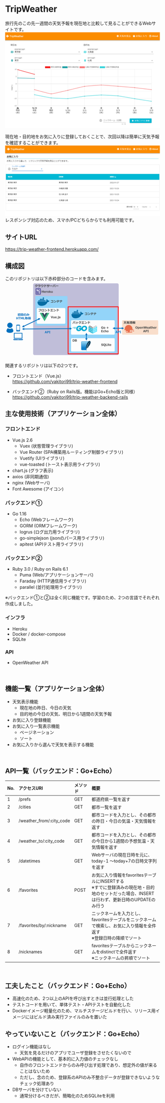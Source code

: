 # TripWeather
旅行先のこの先一週間の天気予報を現在地と比較して見ることができるWebサイトです。
![利用イメージ1](image/TripWeather_利用イメージ1.png)

現在地・目的地をお気に入りに登録しておくことで、次回以降は簡単に天気予報を確認することができます。
![利用イメージ2](image/TripWeather_利用イメージ2.png)
レスポンシブ対応のため、スマホ/PCどちらからでも利用可能です。
<br>

## サイトURL
https://trip-weather-frontend.herokuapp.com/
<br>

## 構成図
このリポジトリは以下赤枠部分のコードを含みます。
![構成図(Go)](image/TripWeather構成図_Go.png) 

関連するリポジトリは以下の2つです。
- フロントエンド（Vue.js）  
  https://github.com/yakitori99/trip-weather-frontend

- バックエンド②（Ruby on Rails版。機能はGo+Echo版と同様）  
  https://github.com/yakitori99/trip-weather-backend-rails

## 主な使用技術（アプリケーション全体）
### フロントエンド
- Vue.js 2.6
  - Vuex (状態管理ライブラリ)
  - Vue Router (SPA構築用ルーティング制御ライブラリ)
  - Vuetify (UIライブラリ)
  - vue-toasted (トースト表示用ライブラリ)
- chart.js (グラフ表示)
- axios (非同期通信)
- nginx (Webサーバ)
- Font Awesome (アイコン)

### バックエンド①
- Go 1.16
  - Echo (Webフレームワーク)
  - GORM (ORMフレームワーク)
  - logrus (ログ出力用ライブラリ)
  - go-simplejson (jsonのパース用ライブラリ)
  - apitest (APIテスト用ライブラリ)

### バックエンド②
- Ruby 3.0 / Ruby on Rails 6.1
  - Puma (Web/アプリケーションサーバ)
  - Faraday (HTTP通信用ライブラリ)
  - parallel (並行処理用ライブラリ)

※バックエンド①と②は全く同じ機能です。学習のため、2つの言語でそれぞれ作成しました。

### インフラ
- Heroku
- Docker / docker-compose
- SQLite

### API
- OpenWeather API
<br>

## 機能一覧（アプリケーション全体）
- 天気表示機能
  - 現在地の昨日、今日の天気
  - 目的地の今日の天気、明日から1週間の天気予報
- お気に入り登録機能
- お気に入り一覧表示機能
  - ページネーション
  - ソート
- お気に入りから選んで天気を表示する機能
<br>

## API一覧（バックエンド：Go+Echo）
|No.|アクセスURI|メソッド|概要|
|:----|:----|:----|:----|
|1|/prefs|GET|都道府県一覧を返す|
|2|/cities|GET|都市一覧を返す|
|3|/weather_from/:city_code|GET|都市コードを入力とし、その都市の昨日・今日の気温・天気情報を返す|
|4|/weather_to/:city_code|GET|都市コードを入力とし、その都市の今日から1週間の予想気温・天気情報を返す|
|5|/datetimes|GET|Webサーバの現在日時を元に、today-1 ～today+7の日時文字列を返す|
|6|/favorites|POST|お気に入り情報をfavoritesテーブルにINSERTする<br>※すでに登録済みの現在地・目的地のセットだった場合、INSERTは行わず、更新日時のUPDATEのみ行う|
|7|/favorites/by/:nickname|GET|ニックネームを入力とし、favoritesテーブルをニックネームで検索し、お気に入り情報を全件返す<br>※登録日時の降順でソート|
|8|/nicknames|GET|favoritesテーブルからニックネームをdistinctで全件返す<br>※ニックネームの昇順でソート|
<br>

## 工夫したこと（バックエンド：Go+Echo）
- 高速化のため、2つ以上のAPIを呼び出すときは並行処理とした
- テストコードを用いて、単体テスト・APIテストを自動化した
- Dockerイメージ軽量化のため、マルチステージビルドを行い、リリース用イメージにはビルド済み実行ファイルのみを置いた

## やっていないこと（バックエンド：Go+Echo）
- ログイン機能はなし
  - 天気を見るだけのアプリでユーザ登録をさせたくないので
- WebAPIの機能として、基本的に入力値のチェックなし
  - 自作のフロントエンドからのみ呼び出す処理であり、想定外の値が来ることはないため
  - ただし、念のため、登録系のAPIのみ不整合データが登録できないようなチェック処理あり
- DBサーバを分けていない
  - 通常分けるべきだが、簡略化のためSQLiteを利用
